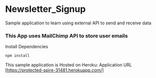 # Newsletter_Signup
Sample application to learn using external API to send and receive data

### This App uses MailChimp API to store user emails

Install Dependencies
```
npm install
```

This sample application is Hosted on Heroku: Application URL
[https://protected-spire-31481.herokuapp.com/]


